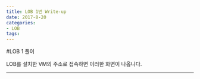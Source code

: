 ```yaml
---
title: LOB 1번 Write-up
date: 2017-8-20
categories:
- LOB
tags:
---
```


#LOB 1 풀이

LOB를 설치한 VM의 주소로 접속하면 이러한 화면이 나옵니다.

---

